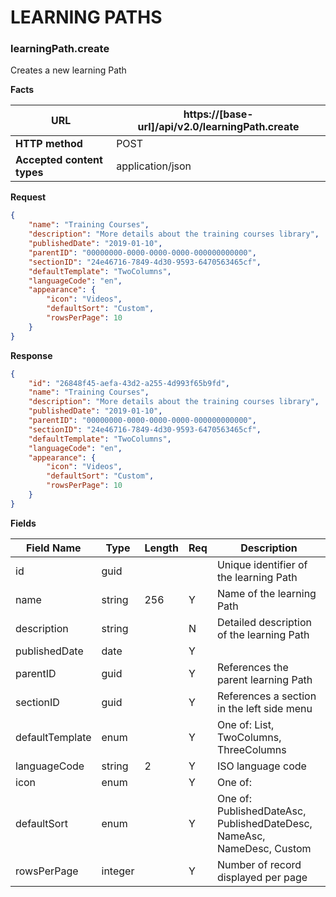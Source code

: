 ﻿**LEARNING PATHS**
=============

### learningPath.create

Creates a new learning Path

**Facts**

| **URL**                    | https://[base-url]/api/v2.0/learningPath.create|
|----------------------------|------------------|
| **HTTP method**            | POST             |
| **Accepted content types** | application/json |

**Request**

```json
{
    "name": "Training Courses",
    "description": "More details about the training courses library",
    "publishedDate": "2019-01-10",
    "parentID": "00000000-0000-0000-0000-000000000000",
    "sectionID": "24e46716-7849-4d30-9593-6470563465cf",
    "defaultTemplate": "TwoColumns",
    "languageCode": "en",
    "appearance": {	
        "icon": "Videos",
        "defaultSort": "Custom",
        "rowsPerPage": 10
    }
}

```

**Response**

```json
{
    "id": "26848f45-aefa-43d2-a255-4d993f65b9fd",
    "name": "Training Courses",
    "description": "More details about the training courses library",
    "publishedDate": "2019-01-10",
    "parentID": "00000000-0000-0000-0000-000000000000",
    "sectionID": "24e46716-7849-4d30-9593-6470563465cf",
    "defaultTemplate": "TwoColumns",
    "languageCode": "en",
    "appearance": {
        "icon": "Videos",
        "defaultSort": "Custom",
        "rowsPerPage": 10
    }
}

```

**Fields**

| **Field Name**  | **Type** | **Length** | **Req** | **Description**                                                        |
|-----------------|----------|------------|---------|------------------------------------------------------------------------|
| id              | guid     |            |         | Unique identifier of the learning Path                                 |
| name            | string   | 256        | Y       | Name of the learning Path                                               |
| description     | string   |            | N       | Detailed description of the learning Path                              |
| publishedDate   | date     |            | Y       |                                                                        |
| parentID        | guid     |            | Y       | References the parent learning Path                                    |
| sectionID       | guid     |            | Y       | References a section in the left side menu                             |
| defaultTemplate | enum     |            | Y       | One of: List, TwoColumns, ThreeColumns                                 |
| languageCode    | string   | 2          | Y       | ISO language code                                                      |
| icon            | enum     |            | Y       | One of:                                                                |
| defaultSort     | enum     |            | Y       | One of: PublishedDateAsc, PublishedDateDesc, NameAsc, NameDesc, Custom |
| rowsPerPage     | integer  |            | Y       | Number of record displayed per page                                    |
